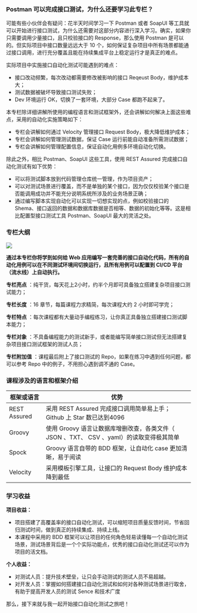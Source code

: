 ### Postman 可以完成接口测试，为什么还要学习此专栏？

可能有些小伙伴会有疑问：花半天时间学习一下 Postman 或者 SoapUI
等工具就可以开始进行接口测试，为什么还需要对这部分内容进行深入学习。确实，如果你只需要调用少量接口，且只校验接口的 Response，那么使用
Postman 是可以的。但实际项目中接口数量远远大于 10
个，如何保证复杂项目中所有场景都能通过接口调用，进行充分覆盖且能在持续集成平台上稳定运行才是真正的难点。

实际项目中实施接口自动化测试可能遇到的难点：

  * 接口改动频繁，每次改动都需要修改被影响的接口 Reqeust Body，维护成本大；
  * 测试数据被破坏导致接口测试失败；
  * Dev 环境运行 OK，切换了一套环境，大部分 Case 都跑不起来了。

本专栏除详细讲解所使用的编程语言和测试框架外，还会讲解如何解决上面这些难点，采用的自动化实施策略如下：

  * 专栏会讲解如何通过 Velocity 管理接口 Request Body，极大降低维护成本；
  * 专栏会讲解如何管理测试数据，保证 Case 运行前能自动准备所需测试数据；
  * 专栏会讲解如何管理配置信息，保证自动化用例多环境自动化切换。

除此之外，相比 Postman、SoapUI 这些工具，使用 REST Assured 完成接口自动化测试有如下优势：

  * 可以将测试脚本放到代码管理仓库统一管理，作为项目资产；
  * 可以对测试场景进行覆盖，而不是单独的某个接口，因为仅仅校验某个接口是否能调用成功并不能充分说明系统所涉及的业务场景正确；
  * 通过编写脚本实现自动化可以实现一切想实现的点，例如校验接口的 Shema、接口返回的数据和数据库数据是否相等、数据的初始化等等。这是相比配置型接口测试工具 Postman、SoapUI 最大的灵活之处。

### 专栏大纲

![](https://images.gitbook.cn/RQwtJc.png)

**通过本专栏你将学到如何给 Web 应用编写一套完善的接口自动化代码，所有的自动化用例可以在不同测试环境间切换运行，且所有用例可以配置到 CI/CD
平台（流水线）上自动执行。**

**专栏亮点** ：纯干货，每天花上2小时，约半个月即可具备独立搭建复杂项目接口测试能力；

**专栏长度** ：16 章节，每篇课程力求精简，每次课程大约 2 小时即可学完；

**专栏特点** ：每次课程都有大量动手编程练习，让你真正具备独立搭建接口测试脚本能力；

**专栏对象** ：不具备编程能力的测试新手，或者能编写简单接口测试但无法搭建复杂项目接口测试框架的测试人员；

**专栏附加值** ：课程最后附上了接口测试的 Repo，如果在练习中遇到任何问题，都可以参考 Repo 中的例子，不用担心遇到调不通的 Case。

### 课程涉及的语言和框架介绍

框架或语言 | 优势  
---|---  
REST Assured | 采用 REST Assured 完成接口调用简单易上手； Github 上 Star 数已达到4096  
Groovy | 使用 Groovy 语言让数据库增删改查，各类文件（ JSON 、TXT、 CSV 、yaml）的读取变得极其简单  
Spock | Groovy 语言自带的 BDD 框架，让自动化 case 更加清晰，易于阅读  
Velocity | 采用模板引擎工具，让接口的 Request Body 维护成本降到最低  
  
### 学习收益

**项目收益：**

  * 项目搭建了高覆盖率的接口自动化测试，可以缩短项目质量反馈时间，节省回归测试时间，做到真正的持续集成、持续上线。
  * 本课程中采用的 BDD 框架可以让项目的任何角色轻易读懂每一个自动化测试场景，测试场景背后是一个个实际功能点，优秀的接口自动化测试还可以作为项目的活文档。

**个人收益：**

  * 对测试人员：提升技术壁垒，让只会手动测试的测试人员不易超越。
  * 对开发人员：掌握如何搭建接口自动化测试和如何对各种测试场景进行取舍，有助于提高开发人员的测试 Sence 和技术广度

那么，接下来就与我一起开始接口自动化测试之旅吧！

